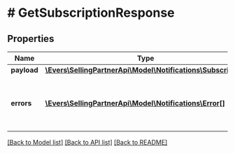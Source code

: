 # # GetSubscriptionResponse

## Properties

Name | Type | Description | Notes
------------ | ------------- | ------------- | -------------
**payload** | [**\Evers\SellingPartnerApi\Model\Notifications\Subscription**](Subscription.md) |  | [optional]
**errors** | [**\Evers\SellingPartnerApi\Model\Notifications\Error[]**](Error.md) | A list of error responses returned when a request is unsuccessful. | [optional]

[[Back to Model list]](../../README.md#models) [[Back to API list]](../../README.md#endpoints) [[Back to README]](../../README.md)
